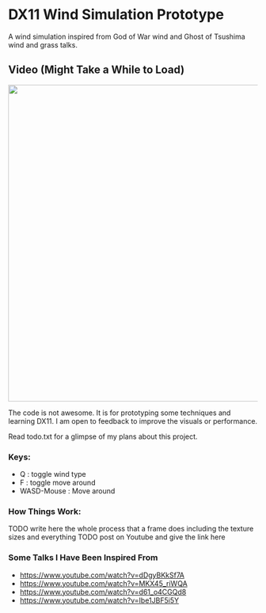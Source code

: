 # DX11 Wind Simulation Prototype

A wind simulation inspired from God of War wind and Ghost of Tsushima wind and grass talks.

## Video (Might Take a While to Load)
<img src="./OUTPUTS/output_640x640.gif" width="640" height="640" />  

The code is not awesome. It is for prototyping some techniques and learning DX11.
I am open to feedback to improve the visuals or performance.

Read todo.txt for a glimpse of my plans about this project.

### Keys:
- Q : toggle wind type
- F : toggle move around
- WASD-Mouse : Move around

### How Things Work:
TODO write here the whole process that a frame does including the texture sizes and everything
TODO post on Youtube and give the link here


### Some Talks I Have Been Inspired From
- https://www.youtube.com/watch?v=dDgyBKkSf7A
- https://www.youtube.com/watch?v=MKX45_riWQA
- https://www.youtube.com/watch?v=d61_o4CGQd8
- https://www.youtube.com/watch?v=Ibe1JBF5i5Y